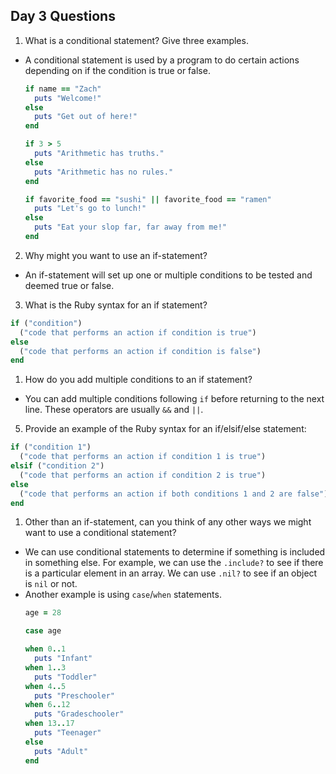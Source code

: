 ## Day 3 Questions

1. What is a conditional statement? Give three examples.
  * A conditional statement is used by a program to do certain actions depending on if the condition is true or false.
    ```Ruby
    if name == "Zach"
      puts "Welcome!"
    else
      puts "Get out of here!"
    end
    ```
    ```Ruby
    if 3 > 5
      puts "Arithmetic has truths."
    else
      puts "Arithmetic has no rules."
    end
    ```
    ```Ruby
    if favorite_food == "sushi" || favorite_food == "ramen"
      puts "Let's go to lunch!"
    else
      puts "Eat your slop far, far away from me!"
    end
    ```


2. Why might you want to use an if-statement?
  * An if-statement will set up one or multiple conditions to be tested and deemed true or false.


3. What is the Ruby syntax for an if statement?
  ```Ruby
  if ("condition")
    ("code that performs an action if condition is true")
  else
    ("code that performs an action if condition is false")
  end
  ```

1. How do you add multiple conditions to an if statement?
  * You can add multiple conditions following `if` before returning to the next line.  These operators are usually `&&` and `||`.


5. Provide an example of the Ruby syntax for an if/elsif/else statement:
```Ruby
if ("condition 1")
  ("code that performs an action if condition 1 is true")
elsif ("condition 2")
  ("code that performs an action if condition 2 is true")
else
  ("code that performs an action if both conditions 1 and 2 are false")
end
```

1. Other than an if-statement, can you think of any other ways we might want to use a conditional statement?
  * We can use conditional statements to determine if something is included in something else.  For example, we can use the `.include?` to see if there is a particular element in an array.  We can use `.nil?` to see if an object is `nil` or not.  
  * Another example is using `case`/`when` statements.
    ```Ruby
    age = 28

    case age

    when 0..1
      puts "Infant"
    when 1..3
      puts "Toddler"
    when 4..5
      puts "Preschooler"
    when 6..12
      puts "Gradeschooler"
    when 13..17
      puts "Teenager"
    else
      puts "Adult"
    end
    ```
